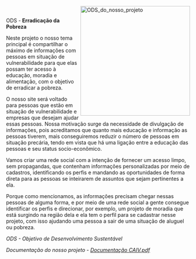 <div>
  <img align="right" alt="ODS_do_nosso_projeto" height="300" src="https://user-images.githubusercontent.com/49595519/167680455-113e59ed-3e50-472a-bbf7-925b528a6c6e.jpg">
</div><br>

ODS - **Erradicação da Pobreza**

Neste projeto o nosso tema principal é compartilhar o máximo de informações com pessoas em situação de 
vulnerabilidade para que elas possam ter acesso à educação, moradia e alimentação, com o objetivo de 
erradicar a pobreza.

O nosso site será voltado para pessoas que estão em situação de vulnerabilidade e empresas que desejam ajudar essas 
pessoas. Nossa motivação surge da necessidade de divulgação de informações, pois acreditamos que quanto mais 
educação e informação as pessoas tiverem, mais conseguiremos reduzir o número de pessoas em situação precária, tendo 
em vista que há uma ligação entre a educação das pessoas e seu status socio-econômico.

Vamos criar uma rede social com a intenção de fornecer um acesso limpo, sem propagandas, que contenham informações 
personalizadas por meio de cadastros, identificando os perfis e mandando as oportunidades de forma direta para 
as pessoas se inteirarem de assuntos que sejam pertinentes a ela.

Porque como mencionamos, as informações precisam chegar nessas pessoas de alguma forma, e por meio de uma rede 
social a gente consegue identificar os perfis e direcionar, por exemplo, um projeto de moradia que está 
surgindo na região dela e ela tem o perfil para se cadastrar nesse projeto, com isso ajudando uma pessoa 
a sair de uma situação de aluguel ou pobreza.

*ODS - Objetivo de Desenvolvimento Sustentável*

*Documentação do nosso projeto - [Documentação CAIV.pdf](https://github.com/RafaelBalbino/ProjetoIntegrador/files/8708649/Documentacao.CAIV.pdf)*
